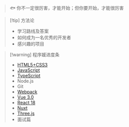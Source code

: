 > 🐟 你不一定很厉害，才能开始；但你要开始，才能很厉害

> [!tip] 方法论
> - 学习路线及答案
> - 如何成为一名优秀的开发者
> - 感兴趣的项目

> [!warning] 程序媛进度条
> - [HTML5+CSS3](./HTML+CSS/HTML.md)
> - [JavaScript](./javascript/base.md)
> - [TypeScript](./TypeScript/intro.md)
> - Node.js
> - Git
> - [Webpack](./前端工程化/webpack.md)
> - [Vue 3.0](./vue/Vue3_fast.md)
> - [React 18](./React/index.md)
> - [Nuxt](./Nuxt3/Nuxt.md)
> - [Three.js](./Threejs/threejs-base.md)
> - 面试篇